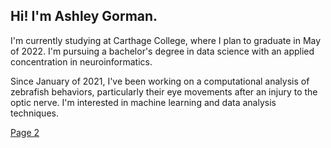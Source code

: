 ## Hi! I'm Ashley Gorman.

I'm currently studying at Carthage College, where I plan to graduate in May of 2022. I'm pursuing a bachelor's degree in data science with an applied concentration in neuroinformatics.

Since January of 2021, I've been working on a computational analysis of zebrafish behaviors, particularly their eye movements after an injury to the optic nerve. I'm interested in machine learning and data analysis techniques.

<a href="PORTFOLIO.md">Page 2</a>

